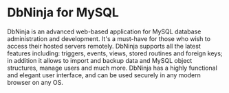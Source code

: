 # DbNinja for MySQL

DbNinja is an advanced web-based application for MySQL database administration and development. 
It's a must-have for those who wish to access their hosted servers remotely. 
DbNinja supports all the latest features including: triggers, events, views, stored routines and foreign keys; 
in addition it allows to import and backup data and MySQL object structures, manage users and much more. 
DbNinja has a highly functional and elegant user interface, and can be used securely in any modern browser on any OS. 
